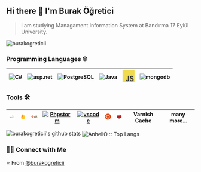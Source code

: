 
## Hi there 👋 I'm Burak Öğretici
> I am studying Managament Information System at Bandırma 17 Eylül University.

<img src="https://komarev.com/ghpvc/?username=burakogreticii" alt="burakogreticii" />


### Programming Languages 🌐

|<img src="https://iconape.com/wp-content/files/rr/352323/svg/c-sharp-c-seeklogo.com.svg" alt="C#" width="38">| <img src="http://www.semihduran.com/wp-content/uploads/2014/12/asp_net.png" alt="asp.net" width="38"> |<img src="https://www.mshowto.org/images/articles/2020/08/postgresql-logo.png" alt="PostgreSQL" width="52">|<img src="https://encrypted-tbn0.gstatic.com/images?q=tbn:ANd9GcT_n08xRSb_t7hRRhsEujN4Xbn0ctYfBUZ-qg&usqp=CAU" alt="Java" width="52">|<img src="https://raw.githubusercontent.com/github/explore/80688e429a7d4ef2fca1e82350fe8e3517d3494d/topics/javascript/javascript.png" alt="jQuery" width="32">|<img src="https://encrypted-tbn0.gstatic.com/images?q=tbn:ANd9GcQR0mRZI6MD42MOkJUIA1GUgRmqk7-7pFCgRmgmS27iWa87AxSn8-_g6nMH18lITZMKsFk&usqp=CAU" alt="mongodb" width="46">
|---|---|---|---|---|---|
 
### Tools 🛠️

| [<img src="https://raw.githubusercontent.com/github/explore/80688e429a7d4ef2fca1e82350fe8e3517d3494d/topics/mysql/mysql.png" alt="mysql" width="24">](https://www.mysql.com/) |  [<img src="https://raw.githubusercontent.com/github/explore/80688e429a7d4ef2fca1e82350fe8e3517d3494d/topics/firebase/firebase.png" alt="firebase" width="24">](https://firebase.google.com/) | [<img src="https://raw.githubusercontent.com/github/explore/80688e429a7d4ef2fca1e82350fe8e3517d3494d/topics/git/git.png" alt="Git" width="24">](https://git-scm.com/) |  [<img src="https://logonoid.com/images/phpstorm-logo.png" alt="Phpstorm" width="24">](https://www.jetbrains.com/phpstorm/) | [<img src="https://upload.wikimedia.org/wikipedia/commons/thumb/2/2d/Visual_Studio_Code_1.18_icon.svg/1200px-Visual_Studio_Code_1.18_icon.svg.png" alt="vscode" width="24">](https://code.visualstudio.com/) | [<img src="https://raw.githubusercontent.com/github/explore/80688e429a7d4ef2fca1e82350fe8e3517d3494d/topics/ubuntu/ubuntu.png" alt="Ubuntu" width="24">](https://ubuntu.com/)  |  [<img src="https://raw.githubusercontent.com/github/explore/80688e429a7d4ef2fca1e82350fe8e3517d3494d/topics/redis/redis.png" alt="Redis" width="24">](https://redis.io/) | Varnish Cache | many more...
|---|---|---|---|---|---|---|---|---|



![burakogreticii's github stats](https://github-readme-stats.vercel.app/api?username=burakogreticii&show_icons=true&theme=merko)
<img align="center" src="https://github-readme-stats.vercel.app/api/top-langs/?username=burakogreticii&langs_count=10&theme=tokyonight&layout=compact" alt="AnhellO :: Top Langs" />


</div>
 


<h3> 🤝🏻 Connect with Me </h3>




⭐️ From [@burakogreticii](https://github.com/burakogreticii)
